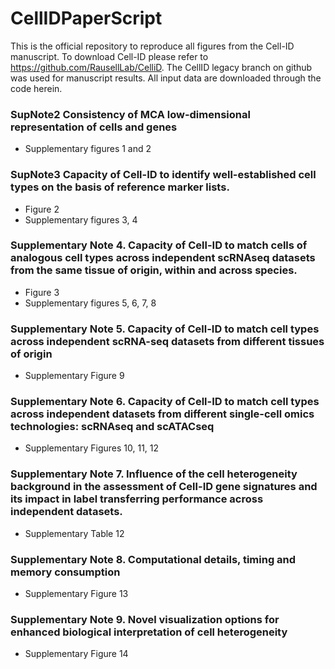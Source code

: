 # CellIDPaperScript

This is the official repository to reproduce all figures from the Cell-ID manuscript. To download Cell-ID please refer to https://github.com/RausellLab/CelliD. The CellID legacy branch on github was used for manuscript results.  All input data are downloaded through the code herein.

### SupNote2 Consistency of MCA low-dimensional representation of cells and genes

* Supplementary figures 1 and 2

### SupNote3 Capacity of Cell-ID to identify well-established cell types on the basis of reference marker lists.

* Figure 2
* Supplementary figures 3, 4

### Supplementary Note 4. Capacity of Cell-ID to match cells of analogous cell types across independent scRNAseq datasets from the same tissue of origin, within and across species.

* Figure 3 
* Supplementary figures 5, 6, 7, 8

### Supplementary Note 5. Capacity of Cell-ID to match cell types across independent scRNA-seq datasets from different tissues of origin

* Supplementary Figure 9

### Supplementary Note 6. Capacity of Cell-ID to match cell types across independent datasets from different single-cell omics technologies: scRNAseq and scATACseq

* Supplementary Figures 10, 11, 12

### Supplementary Note 7. Influence of the cell heterogeneity background in the assessment of Cell-ID gene signatures and its impact in label transferring performance across independent datasets.

* Supplementary Table 12

### Supplementary Note 8. Computational details, timing and memory consumption

* Supplementary Figure 13

### Supplementary Note 9. Novel visualization options for enhanced biological interpretation of cell heterogeneity

* Supplementary Figure 14
